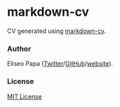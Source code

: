 markdown-cv
===========

CV generated using [markdown-cv](https://github.com/elipapa/markdown-cv).

### Author

Eliseo Papa ([Twitter](http://twitter.com/elipapa)/[GitHub](http://github.com/elipapa)/[website](https://elipapa.github.io)).

### License

[MIT License](https://github.com/elipapa/markdown-cv/blob/master/LICENSE)
